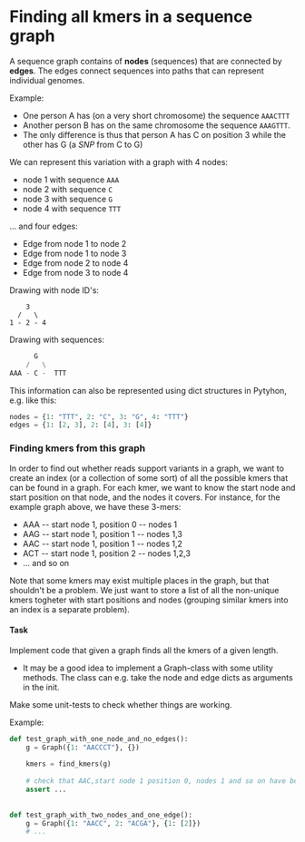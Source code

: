 
# Finding all kmers in a sequence graph


A sequence graph contains of **nodes** (sequences) that are connected by **edges**. The edges connect sequences into paths that can represent individual genomes.

Example:
* One person A has (on a very short chromosome) the sequence `AAACTTT`
* Another person B has on the same chromosome the sequence `AAAGTTT`.
* The only difference is thus that person A has C on position 3 while the other has G (a *SNP* from C to G)

We can represent this variation with a graph with 4 nodes:
* node 1 with sequence `AAA`
* node 2 with sequence `C`
* node 3 with sequence `G`
* node 4 with sequence `TTT`

... and four edges:
* Edge from node 1 to node 2
* Edge from node 1 to node 3
* Edge from node 2 to node 4
* Edge from node 3 to node 4

Drawing with node ID's:
```
    3 
  /   \
1 - 2 - 4
```


Drawing with sequences:
```python
      G 
    /   \
AAA - C -  TTT
```

This information can also be represented using dict structures in Pytyhon, e.g. like this:

```python
nodes = {1: "TTT", 2: "C", 3: "G", 4: "TTT"}
edges = {1: [2, 3], 2: [4], 3: [4]}
```

### Finding kmers from this graph
In order to find out whether reads support variants in a graph, we want to create an index (or a collection of some sort) of all the possible kmers that can be found in a graph. For each kmer, we want to know the start node and start position on that node, and the nodes it covers. For instance, for the example graph above, we have these 3-mers:

* AAA -- start node 1, position 0 -- nodes 1
* AAG -- start node 1, position 1 -- nodes 1,3 
* AAC -- start node 1, position 1 -- nodes 1,2 
* ACT -- start node 1, position 2 -- nodes 1,2,3 
* ... and so on

Note that some kmers may exist multiple places in the graph, but that shouldn't be a problem. We just want to store a list of all the non-unique kmers togheter with start positions and nodes (grouping similar kmers into an index is a separate problem).


#### Task
Implement code that given a graph finds all the kmers of a given length.

* It may be a good idea to implement a Graph-class with some utility methods. The class can e.g. take the node and edge dicts as arguments in the init.

Make some unit-tests to check whether things are working.

Example:

```python
def test_graph_with_one_node_and_no_edges():
    g = Graph({1: "AACCCT"}, {})
    
    kmers = find_kmers(g)
    
    # check that AAC,start node 1 position 0, nodes 1 and so on have been found
    assert ...
    
    
def test_graph_with_two_nodes_and_one_edge():
    g = Graph({1: "AACC", 2: "ACGA"}, {1: [2]})
    # ...

```





